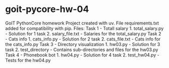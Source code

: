 # goit-pycore-hw-04
GoIT PythonCore homework
Project created with uv. File requirements.txt added for compatibility with pip.
Files:
Task 1 - Totall salary
    1. total_salary.py - Solution for 1 task
    2. salary_file.txt - Salaries for the total_salary.py
Task 2 - Cats info
    1. cats_info.py - Solution for 2 task
    2. cats_file.txt -  Cats info for the cats_info.py
Task 3 - Directory visualization
    1. hw03.py - Solution for 3 task
    2. test_directory - Contains sub-directories and files for the hw03.py
Task 4 - Phonebook bot
    1. hw04.py - Solution for 4 task
    2. test_hw04.py - Tests for the hw04.py

